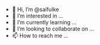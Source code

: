 - 👋 Hi, I’m @saifulke
- 👀 I’m interested in ...
- 🌱 I’m currently learning ...
- 💞️ I’m looking to collaborate on ...
- 📫 How to reach me ...

<!---
saifulke/saifulke is a ✨ special ✨ repository because its `README.md` (this file) appears on your GitHub profile.
You can click the Preview link to take a look at your changes.
--->
